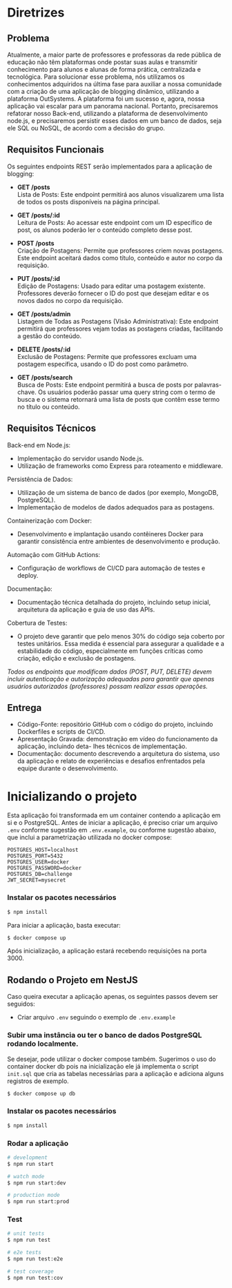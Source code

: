 # Diretrizes

## Problema

Atualmente, a maior parte de professores e professoras da rede pública de educação não têm plataformas onde postar suas aulas e transmitir conhecimento para alunos e alunas de forma prática, centralizada e tecnológica.
Para solucionar esse problema, nós utilizamos os conhecimentos adquiridos na última fase para auxiliar a nossa comunidade com a criação de uma aplicação de blogging dinâmico, utilizando a plataforma OutSystems. A plataforma foi um sucesso e, agora, nossa aplicação vai escalar para um panorama nacional. Portanto, precisaremos refatorar nosso Back-end, utilizando a plataforma de desenvolvimento node.js, e precisaremos persistir esses dados em um banco de dados, seja ele SQL ou NoSQL, de acordo com a decisão do grupo.

## Requisitos Funcionais

Os seguintes endpoints REST serão implementados para a aplicação de blogging:

- **GET /posts** \
  Lista de Posts: Este endpoint permitirá aos alunos visualizarem uma lista de todos os posts disponíveis na página principal.

- **GET /posts/:id** \
  Leitura de Posts: Ao acessar este endpoint com um ID específico de post, os alunos poderão ler o conteúdo completo desse post.

- **POST /posts** \
  Criação de Postagens: Permite que professores criem novas postagens. Este endpoint aceitará dados como título, conteúdo e autor no corpo da requisição.

- **PUT /posts/:id** \
  Edição de Postagens: Usado para editar uma postagem existente. Professores deverão fornecer o ID do post que desejam editar e os novos dados no corpo da requisição.

- **GET /posts/admin** \
  Listagem de Todas as Postagens (Visão Administrativa): Este endpoint permitirá que professores vejam todas as postagens criadas, facilitando a gestão do conteúdo.

- **DELETE /posts/:id** \
  Exclusão de Postagens: Permite que professores excluam uma postagem específica, usando o ID do post como parâmetro.

- **GET /posts/search** \
  Busca de Posts: Este endpoint permitirá a busca de posts por palavras-chave. Os usuários poderão passar uma query string com o termo de busca e o sistema retornará uma lista de posts que contêm esse termo no título ou conteúdo.

## Requisitos Técnicos

Back-end em Node.js:

<!-- Nest.js com express -->

- Implementação do servidor usando Node.js.
- Utilização de frameworks como Express para roteamento e middleware.

Persistência de Dados:

<!-- PostgreSQL -->

- Utilização de um sistema de banco de dados (por exemplo, MongoDB, PostgreSQL).
- Implementação de modelos de dados adequados para as postagens.

Containerização com Docker:

- Desenvolvimento e implantação usando contêineres Docker para garantir consistência entre ambientes de desenvolvimento e produção.

Automação com GitHub Actions:

- Configuração de workflows de CI/CD para automação de testes e deploy.

Documentação:

<!-- README.md -->

- Documentação técnica detalhada do projeto, incluindo setup inicial, arquitetura da aplicação e guia de uso das APIs.

Cobertura de Testes:

<!-- TDD -->

- O projeto deve garantir que pelo menos 30% do código seja coberto por testes unitários. Essa medida é essencial para assegurar a qualidade e a estabilidade do código, especialmente em funções críticas como criação, edição e exclusão de postagens.

<!-- JWT e BCrypt -->

_Todos os endpoints que modificam dados (POST, PUT, DELETE) devem incluir autenticação e autorização adequadas para garantir que apenas usuários autorizados (professores) possam realizar essas operações._

## Entrega

- Código-Fonte: repositório GitHub com o código do projeto, incluindo Dockerfiles e scripts de CI/CD.
- Apresentação Gravada: demonstração em vídeo do funcionamento da aplicação, incluindo deta- Ihes técnicos de implementação.
- Documentação: documento descrevendo a arquitetura do sistema, uso da aplicação e relato de experiências e desafios enfrentados pela equipe durante o desenvolvimento.

# Inicializando o projeto

Esta aplicação foi transformada em um container contendo a aplicação em si e o PostgreSQL. Antes de iniciar a aplicação, é preciso criar um arquivo `.env` conforme sugestão em `.env.example`, ou conforme sugestão abaixo, que inclui a parametrização utilizada no docker compose:

```
POSTGRES_HOST=localhost
POSTGRES_PORT=5432
POSTGRES_USER=docker
POSTGRES_PASSWORD=docker
POSTGRES_DB=challenge
JWT_SECRET=mysecret
```
### Instalar os pacotes necessários

```bash
$ npm install
```

Para iniciar a aplicação, basta executar:

```bash
$ docker compose up
```

Após inicialização, a aplicação estará recebendo requisições na porta 3000.

## Rodando o Projeto em NestJS

Caso queira executar a aplicação apenas, os seguintes passos devem ser seguidos:

- Criar arquivo `.env` seguindo o exemplo de `.env.example`

### Subir uma instância ou ter o banco de dados PostgreSQL rodando localmente. 

Se desejar, pode utilizar o docker compose também. Sugerimos o uso do container docker db pois na inicialização ele já implementa o script `init.sql` que cria as tabelas necessárias para a aplicação e adiciona alguns registros de exemplo.

```bash
$ docker compose up db
```

### Instalar os pacotes necessários

```bash
$ npm install
```

### Rodar a aplicação

```bash
# development
$ npm run start

# watch mode
$ npm run start:dev

# production mode
$ npm run start:prod
```

### Test

```bash
# unit tests
$ npm run test

# e2e tests
$ npm run test:e2e

# test coverage
$ npm run test:cov
```
